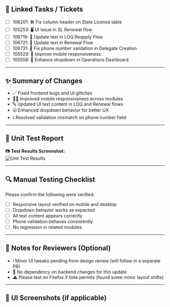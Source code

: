 ## 🔗 Linked Tasks / Tickets

<!-- Replace or check off the relevant ticket IDs -->
- [ ] 106201: 🛠️ Fix column header on State License table  
- [ ] 105253: 🖥️ UI issue in SL Renewal flow  
- [ ] 106719: 📝 Update text in LOQ Reapply Flow  
- [ ] 106721: 📝 Update text in Renewal Flow  
- [ ] 106731: 📱 Fix phone number validation in Delegate Creation  
- [ ] 105529: 📱 Improve mobile responsiveness  
- [ ] 105558: 🔽 Enhance dropdown in Operations Dashboard  

---

## ✨ Summary of Changes

<!-- A short and clear explanation of the changes in this PR -->
- ✅ Fixed frontend bugs and UI glitches
- 🧑‍💻 Improved mobile responsiveness across modules
- 🔤 Updated UI text content in LOQ and Renewal flows
- ☑️ Enhanced dropdown behavior for better UX
- 📞 Resolved validation mismatch on phone number field

---

## 🧪 Unit Test Report

<!-- Add screenshots or logs of test results here -->
📷 **Test Results Screenshot:**  
![Unit Test Results](UPLOAD_SCREENSHOT_OR_PASTE_LINK_HERE)

---

## 🔍 Manual Testing Checklist

Please confirm the following were verified:

- [ ] Responsive layout verified on mobile and desktop
- [ ] Dropdown behavior works as expected
- [ ] All text content appears correctly
- [ ] Phone validation behaves consistently
- [ ] No regression in related modules

---

## 💬 Notes for Reviewers (Optional)

<!-- Mention blockers, upcoming changes, or things to watch out for -->
- ℹ️ Minor UI tweaks pending from design review (will follow in a separate PR)
- 🔗 No dependency on backend changes for this update
- ⚠️ Please test on Firefox if time permits (found some minor layout shifts)

---

## 📸 UI Screenshots (if applicable)

<!-- Add before/after UI images or GIFs -->
